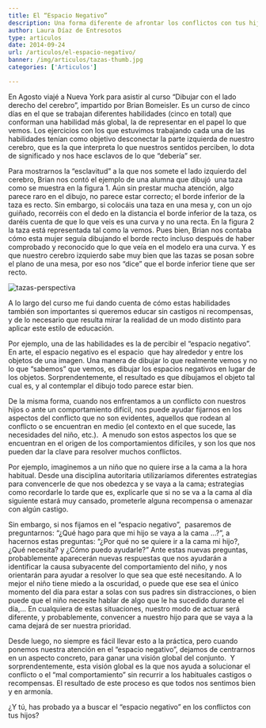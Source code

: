 ```yaml
---
title: El “Espacio Negativo”
description: Una forma diferente de afrontar los conflictos con tus hijos
author: Laura Díaz de Entresotos
type: articulos
date: 2014-09-24
url: /articulos/el-espacio-negativo/
banner: /img/articulos/tazas-thumb.jpg
categories: ['Articulos']

---
```

En Agosto viajé a Nueva York para asistir al curso “Dibujar con el lado derecho del cerebro”, impartido por Brian Bomeisler. Es un curso de cinco días en el que se trabajan diferentes habilidades (cinco en total) que conforman una habilidad más global, la de representar en el papel lo que vemos. Los ejercicios con los que estuvimos trabajando cada una de las habilidades tenían como objetivo desconectar la parte izquierda de nuestro cerebro, que es la que interpreta lo que nuestros sentidos perciben, lo dota de significado y nos hace esclavos de lo que “debería” ser.

Para mostrarnos la “esclavitud” a la que nos somete el lado izquierdo del cerebro, Brian nos contó el ejemplo de una alumna que dibujó  una taza como se muestra en la figura 1. Aún sin prestar mucha atención, algo parece raro en el dibujo, no parece estar correcto; el borde inferior de la taza es recto. Sin embargo, si colocáis una taza en una mesa y, con un ojo guiñado, recorréis con el dedo en la distancia el borde inferior de la taza, os daréis cuenta de que lo que veis es una curva y no una recta. En la figura 2 la taza está representada tal como la vemos. Pues bien, Brian nos contaba cómo esta mujer seguía dibujando el borde recto incluso después de haber comprobado y reconocido que lo que veía en el modelo era una curva. Y es que nuestro cerebro izquierdo sabe muy bien que las tazas se posan sobre el plano de una mesa, por eso nos “dice” que el borde inferior tiene que ser recto.

![tazas-perspectiva][pic1]

A lo largo del curso me fui dando cuenta de cómo estas habilidades también son importantes si queremos educar sin castigos ni recompensas, y de lo necesario que resulta mirar la realidad de un modo distinto para aplicar este estilo de educación.

Por ejemplo, una de las habilidades es la de percibir el “espacio negativo”. En arte, el espacio negativo es el espacio  que hay alrededor y entre los objetos de una imagen. Una manera de dibujar lo que realmente vemos y no lo que “sabemos” que vemos, es dibujar los espacios negativos en lugar de los objetos. Sorprendentemente, el resultado es que dibujamos el objeto tal cual es, y al contemplar el dibujo todo parece estar bien.

De la misma forma, cuando nos enfrentamos a un conflicto con nuestros hijos o ante un comportamiento difícil, nos puede ayudar fijarnos en los aspectos del conflicto que no son evidentes, aquellos que rodean al conflicto o se encuentran en medio (el contexto en el que sucede, las necesidades del niño, etc.).  A menudo son estos aspectos los que se encuentran en el origen de los comportamientos difíciles, y son los que nos pueden dar la clave para resolver muchos conflictos.

Por ejemplo, imaginemos a un niño que no quiere irse a la cama a la hora habitual. Desde una disciplina autoritaria utilizaríamos diferentes estrategias para convencerle de que nos obedezca y se vaya a la cama; estrategias como recordarle lo tarde que es, explicarle que si no se va a la cama al día siguiente estará muy cansado, prometerle alguna recompensa o amenazar con algún castigo.

Sin embargo, si nos fijamos en el “espacio negativo”,  pasaremos de preguntarnos: “¿Qué hago para que mi hijo se vaya a la cama …?”, a hacernos estas preguntas: “¿Por qué no se quiere ir a la cama mi hijo?, ¿Qué necesita? y ¿Cómo puedo ayudarle?” Ante estas nuevas preguntas, probablemente aparecerán nuevas respuestas que nos ayudarán a identificar la causa subyacente del comportamiento del niño, y nos orientarán para ayudar a resolver lo que sea que esté necesitando. A lo mejor el niño tiene miedo a la oscuridad, o puede que ese sea el único momento del día para estar a solas con sus padres sin distracciones, o bien puede que el niño necesite hablar de algo que le ha sucedido durante el día,&#8230; En cualquiera de estas situaciones, nuestro modo de actuar será diferente, y probablemente, convencer a nuestro hijo para que se vaya a la cama dejará de ser nuestra prioridad.

Desde luego, no siempre es fácil llevar esto a la práctica, pero cuando ponemos nuestra atención en el “espacio negativo”, dejamos de centrarnos en un aspecto concreto, para ganar una visión global del conjunto.  Y sorprendentemente, esta visión global es la que nos ayuda a solucionar el conflicto o el “mal comportamiento” sin recurrir a los habituales castigos o recompensas. El resultado de este proceso es que todos nos sentimos bien y en armonía.

¿Y tú, has probado ya a buscar el “espacio negativo” en los conflictos con tus hijos?

 [pic1]: /img/articulos/tazas.jpg